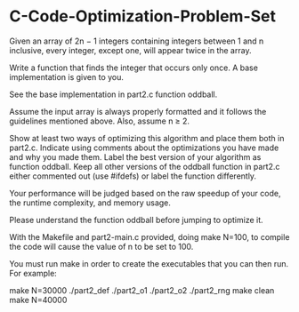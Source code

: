 # C-Code-Optimization-Problem-Set

Given an array of 2n − 1 integers containing integers between 1 and n inclusive, every integer, except one,
will appear twice in the array.

Write a function that finds the integer that occurs only once. A base implementation is given to you.

See the base implementation in part2.c function oddball.

Assume the input array is always properly formatted and it follows the guidelines mentioned above. Also, assume n ≥ 2.

Show at least two ways of optimizing this algorithm and place them both in part2.c. Indicate using comments
about the optimizations you have made and why you made them. Label the best version of your algorithm
as function oddball. Keep all other versions of the oddball function in part2.c either commented
out (use #ifdefs) or label the function differently.

Your performance will be judged based on the raw speedup of your code, the runtime complexity, and memory usage.

Please understand the function oddball before jumping to optimize it.

With the Makefile and part2-main.c provided, doing make N=100, to compile the code will cause the value
of n to be set to 100.

You must run make in order to create the executables that you can then run. For example:

make N=30000
./part2_def
./part2_o1
./part2_o2
./part2_rng
make clean
make N=40000
